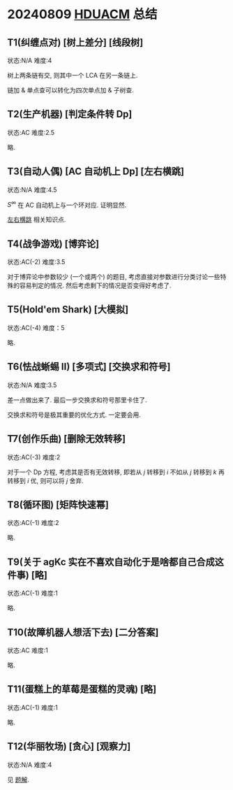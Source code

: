 # 20240809 [HDUACM](https://acm.hdu.edu.cn/contest/problems?cid=1130) 总结

## T1(纠缠点对) [树上差分] [线段树]

状态:N/A 难度:4

树上两条链有交, 则其中一个 LCA 在另一条链上.

链加 & 单点查可以转化为四次单点加 & 子树查.

## T2(生产机器) [判定条件转 Dp]

状态:AC 难度:2.5

略.

## T3(自动人偶) [AC 自动机上 Dp] [左右横跳]

状态:N/A 难度:4.5

$S^\infty$ 在 AC 自动机上与一个环对应. 证明显然.

[左右横跳](https://www.luogu.com.cn/article/ft3tx54e) 相关知识点.

## T4(战争游戏) [博弈论]

状态:AC(-2) 难度:3.5

对于博弈论中参数较少 (一个或两个) 的题目, 考虑直接对参数进行分类讨论一些特殊的容易判定的情况. 然后考虑剩下的情况是否变得好考虑了.

## T5(Hold'em Shark) [大模拟]

状态:AC(-4) 难度：5

略.

## T6(怯战蜥蜴 II) [多项式] [交换求和符号]

状态:N/A 难度:3.5

差一点做出来了. 最后一步交换求和符号那里卡住了.

交换求和符号是极其重要的优化方式. 一定要会用.

## T7(创作乐曲) [删除无效转移]

状态:AC(-3) 难度:2

对于一个 Dp 方程, 考虑其是否有无效转移, 即若从 $j$ 转移到 $i$ 不如从 $j$ 转移到 $k$ 再转移到 $i$ 优, 则可以将 $j$ 舍弃.

## T8(循环图) [矩阵快速幂]

状态:AC(-1) 难度:2

略.

## T9(关于 agKc 实在不喜欢自动化于是啥都自己合成这件事) [略]

状态:AC(-1) 难度:1

略.

## T10(故障机器人想活下去) [二分答案]

状态:AC 难度:1

略.

## T11(蛋糕上的草莓是蛋糕的灵魂) [略]

状态:AC(-1) 难度:1

略.

## T12(华丽牧场) [贪心] [观察力]

状态:N/A 难度:4

见 [题解](https://www.luogu.com.cn/article/lc9tfr5v).
